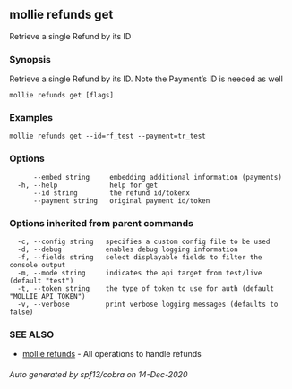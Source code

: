 ## mollie refunds get

Retrieve a single Refund by its ID

### Synopsis

Retrieve a single Refund by its ID. Note the Payment’s ID is needed as well

```
mollie refunds get [flags]
```

### Examples

```
mollie refunds get --id=rf_test --payment=tr_test
```

### Options

```
      --embed string     embedding additional information (payments)
  -h, --help             help for get
      --id string        the refund id/tokenx
      --payment string   original payment id/token
```

### Options inherited from parent commands

```
  -c, --config string   specifies a custom config file to be used
  -d, --debug           enables debug logging information
  -f, --fields string   select displayable fields to filter the console output
  -m, --mode string     indicates the api target from test/live (default "test")
  -t, --token string    the type of token to use for auth (default "MOLLIE_API_TOKEN")
  -v, --verbose         print verbose logging messages (defaults to false)
```

### SEE ALSO

* [mollie refunds](mollie_refunds.md)	 - All operations to handle refunds

###### Auto generated by spf13/cobra on 14-Dec-2020
